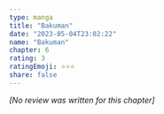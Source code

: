 ```yaml
---
type: manga
title: "Bakuman"
date: "2023-05-04T23:02:22"
name: "Bakuman"
chapter: 6
rating: 3
ratingEmoji: ⭐️⭐️⭐️
share: false
---
```


_[No review was written for this chapter]_
